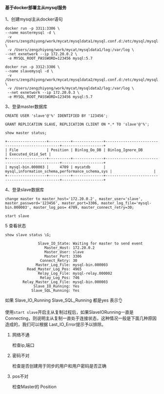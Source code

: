 #### 基于docker部署主从mysql服务

1、创建mysql主从docker语句

```shell
docker run -p 3311:3306 \
--name mastermysql -d \
 -v /Users/zengzhiyong/work/mycat/mysqldata1/mysql.conf.d:/etc/mysql/mysql.conf.d \
 -v /Users/zengzhiyong/work/mycat/mysqldata1/log:/var/log \
--net exnetwork --ip 172.20.0.2 \
 -e MYSQL_ROOT_PASSWORD=123456 mysql:5.7

docker run -p 3312:3306 \
--name slavemysql -d \
 -v /Users/zengzhiyong/work/mycat/mysqldata2/mysql.conf.d:/etc/mysql/mysql.conf.d \
 -v /Users/zengzhiyong/work/mycat/mysqldata2/log:/var/log \
 --net exnetwork --ip 172.20.0.3 \
 -e MYSQL_ROOT_PASSWORD=123456 mysql:5.7
```



3、登录master数据库

```Mysql
CREATE USER 'slave'@'%' IDENTIFIED BY '123456';

GRANT REPLICATION SLAVE, REPLICATION CLIENT ON *.* TO 'slave'@'%';

show master status;
```

```
+------------------+----------+--------------+-------------------------------------------------+-------------------+
| File             | Position | Binlog_Do_DB | Binlog_Ignore_DB                                | Executed_Gtid_Set |
+------------------+----------+--------------+-------------------------------------------------+-------------------+
| mysql-bin.000003 |     4709 | mycatdb      | mysql,information_schema,performance_schema,sys |                   |
+------------------+----------+--------------+-------------------------------------------------+-------------------+
```

4、登录slave数据库



```Mysql
change master to master_host='172.20.0.2', master_user='slave', master_password='123456', master_port=3306, master_log_file='mysql-bin.000003', master_log_pos= 4709, master_connect_retry=30;

start slave
```



5 查看状态 

```
show slave status \G;
```

```Shell
               Slave_IO_State: Waiting for master to send event
                  Master_Host: 172.20.0.2
                  Master_User: slave
                  Master_Port: 3306
                Connect_Retry: 30
              Master_Log_File: mysql-bin.000003
          Read_Master_Log_Pos: 4965
               Relay_Log_File: mysql-relay.000002
                Relay_Log_Pos: 746
        Relay_Master_Log_File: mysql-bin.000003
             Slave_IO_Running: Yes
            Slave_SQL_Running: Yes
```

如果  Slave_IO_Running  Slave_SQL_Running 都是yes 表示👌

使用`start slave`开启主从复制过程后，如果SlaveIORunning一直是Connecting，则说明主从复制一直处于连接状态，这种情况一般是下面几种原因造成的，我们可以根据 Last_IO_Error提示予以排除。

1. 网络不通

   检查ip,端口

2. 密码不对

   检查是否创建用于同步的用户和用户密码是否正确

3. pos不对

   检查Master的 Position